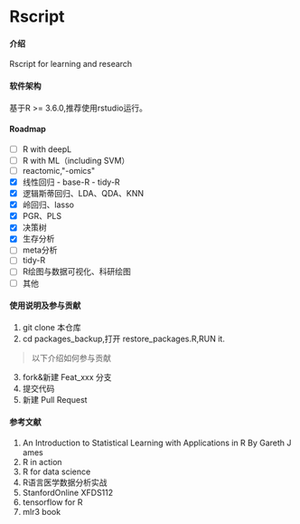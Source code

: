 # Rscript

#### 介绍

Rscript for learning and research

#### 软件架构

基于R \>= 3.6.0,推荐使用rstudio运行。

#### Roadmap

-   [ ] R with deepL
-   [ ] R with ML（including SVM）
-   [ ] reactomic,"-omics"
-   [X] 线性回归 - base-R - tidy-R
-   [X] 逻辑斯蒂回归、LDA、QDA、KNN
-   [X] 岭回归、lasso
-   [X] PGR、PLS
-   [X] 决策树
-   [X] 生存分析
-   [ ] meta分析
-   [ ] tidy-R
-   [ ] R绘图与数据可视化、科研绘图
-   [ ] 其他

#### 使用说明及参与贡献

1.  git clone 本仓库
2.  cd packages_backup,打开 restore_packages.R,RUN it.

> 以下介绍如何参与贡献

3.  fork&新建 Feat_xxx 分支
4.  提交代码
5.  新建 Pull Request

#### 参考文献

1.  An Introduction to Statistical Learning with Applications in R By Gareth J ames
2.  R in action
3.  R for data science
4.  R语言医学数据分析实战
5.  StanfordOnline XFDS112
6.  tensorflow for R
7.  mlr3 book
